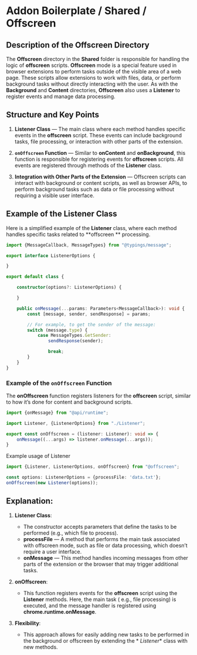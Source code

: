 # Addon Boilerplate / Shared / Offscreen

## Description of the **Offscreen** Directory

The **Offscreen** directory in the **Shared** folder is responsible for handling the logic of **offscreen** scripts. **Offscreen** mode is a special feature used in browser extensions to perform tasks outside of the visible area of a web
page. These scripts allow extensions to work with files, data, or perform background tasks without directly interacting
with the user. As with the **Background** and **Content** directories, **Offscreen** also uses a **Listener** to
register events and manage data processing.

## Structure and Key Points

1. **Listener Class** — The main class where each method handles specific events in the **offscreen** script. These
   events can include background tasks, file processing, or interaction with other parts of the extension.

2. **`onOffscreen` Function** — Similar to **onContent** and **onBackground**, this function is responsible for
   registering events for **offscreen** scripts. All events are registered through methods of the **Listener** class.

3. **Integration with Other Parts of the Extension** — Offscreen scripts can interact with background or content
   scripts, as well as browser APIs, to perform background tasks such as data or file processing without requiring a
   visible user interface.

## Example of the Listener Class

Here is a simplified example of the **Listener** class, where each method handles specific tasks related to **offscreen
** processing.

```typescript
import {MessageCallback, MessageTypes} from "@typings/message";

export interface ListenerOptions {

}

export default class {

    constructor(options?: ListenerOptions) {

    }

    public onMessage(...params: Parameters<MessageCallback>): void {
        const [message, sender, sendResponse] = params;

        // For example, to get the sender of the message:
        switch (message.type) {
            case MessageTypes.GetSender:
                sendResponse(sender);

                break;
        }
    }
}
```

### Example of the `onOffscreen` Function

The **onOffscreen** function registers listeners for the **offscreen** script, similar to how it’s done for content and
background scripts.

```typescript
import {onMessage} from "@api/runtime";

import Listener, {ListenerOptions} from "./Listener";

export const onOffscreen = (listener: Listener): void => {
    onMessage((...args) => listener.onMessage(...args));
}
```

Example usage of Listener

```typescript
import {Listener, ListenerOptions, onOffscreen} from "@offscreen";

const options: ListenerOptions = {processFile: 'data.txt'};
onOffscreen(new Listener(options));
```

## Explanation:

1. **Listener Class**:
    - The constructor accepts parameters that define the tasks to be performed (e.g., which file to process).
    - **processFile** — A method that performs the main task associated with offscreen mode, such as file or data
      processing, which doesn’t require a user interface.
    - **onMessage** — This method handles incoming messages from other parts of the extension or the browser that may
      trigger additional tasks.

2. **onOffscreen**:
    - This function registers events for the **offscreen** script using the **Listener** methods. Here, the main task (
      e.g., file processing) is executed, and the message handler is registered using **chrome.runtime.onMessage**.

3. **Flexibility**:
    - This approach allows for easily adding new tasks to be performed in the background or offscreen by extending the *
      *Listener** class with new methods.